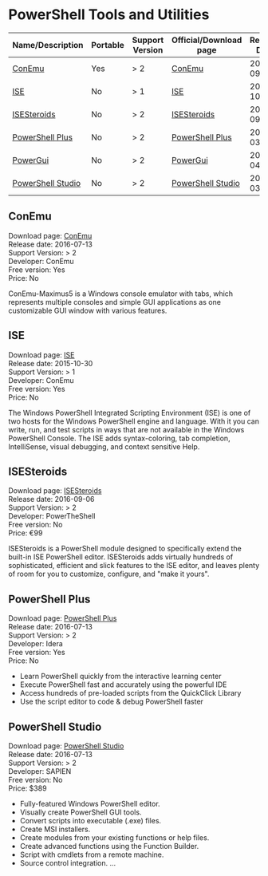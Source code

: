 # PowerShell Tools and Utilities


| Name/Description             | Portable | Support Version | Official/Download page | Release Date | Developer      | Free version | Price |
|------------------------------|----------|-----------------|------------------------|--------------|:---------------|--------------|------:|
| [ConEmu](#conemu)            | Yes      | > 2             | [ConEmu]               | 2016-09-05   |  ConEmu        | Yes          | No    |
| [ISE](#ise)                  | No       | > 1             | [ISE]                  | 2015-10-30   |  Microsoft     | Yes          | No    |
| [ISESteroids](#isesteroids)  | No       | > 2             | [ISESteroids]          | 2016-09-06   |  PowerTheShell | No           |   €99 |
| [PowerShell Plus](#plus)     | No       | > 2             | [PowerShell Plus]      | 2016-03-12   |  Idera         | Yes          | No    |
| [PowerGui](#powergui)        | No       | > 2             | [PowerGui]             | 2014-04-07   |  ConEmu        | Yes          | No    |
| [PowerShell Studio](#studio) | No       | > 2             | [PowerShell Studio]    | 2016-03-12   |  SAPIEN        | Yes          |  $389 |


## ConEmu <a id="conemu"></a>
Download page: [ConEmu]<br/>
Release date: 2016-07-13<br/>
Support Version: > 2<br/>
Developer: ConEmu<br/>
Free version: Yes<br/>
Price: No

ConEmu-Maximus5 is a Windows console emulator with tabs, which represents multiple consoles and simple GUI applications as one customizable
GUI window with various features.


## ISE <a id="ise"></a>
Download page: [ISE]<br/>
Release date: 2015-10-30<br/>
Support Version: > 1<br/>
Developer: ConEmu<br/>
Free version: Yes<br/>
Price: No

The Windows PowerShell Integrated Scripting Environment (ISE) is one of two hosts for the Windows PowerShell engine and language.
With it you can write, run, and test scripts in ways that are not available in the Windows PowerShell Console.
The ISE adds syntax-coloring, tab completion, IntelliSense, visual debugging, and context sensitive Help.


## ISESteroids <a id="isesteroids"></a>
Download page: [ISESteroids]<br/>
Release date: 2016-09-06<br/>
Support Version: > 2<br/>
Developer: PowerTheShell<br/>
Free version: No<br/>
Price: €99

ISESteroids is a PowerShell module designed to specifically extend the built-in ISE PowerShell editor.
ISESteroids adds virtually hundreds of sophisticated, efficient and slick features to the ISE editor,
and leaves plenty of room for you to customize, configure, and "make it yours".


## PowerShell Plus <a id="plus"></a>
Download page: [PowerShell Plus]<br/>
Release date: 2016-07-13<br/>
Support Version: > 2<br/>
Developer: Idera<br/>
Free version: Yes<br/>
Price: No

 - Learn PowerShell quickly from the interactive learning center
 - Execute PowerShell fast and accurately using the powerful IDE
 - Access hundreds of pre-loaded scripts from the QuickClick Library
 - Use the script editor to code & debug PowerShell faster


## PowerShell Studio <a id="powershell-studio"></a>
Download page: [PowerShell Studio]<br/>
Release date: 2016-07-13<br/>
Support Version: > 2<br/>
Developer: SAPIEN<br/>
Free version: No<br/>
Price: $389

 - Fully-featured Windows PowerShell editor.
 - Visually create PowerShell GUI tools.
 - Convert scripts into executable (.exe) files.
 - Create MSI installers.
 - Create modules from your existing functions or help files.
 - Create advanced functions using the Function Builder.
 - Script with cmdlets from a remote machine.
 - Source control integration.
...


[ConEmu]:https://conemu.github.io/
[ISE]:https://msdn.microsoft.com/en-us/powershell/scripting/getting-started/fundamental/windows-powershell-integrated-scripting-environment--ise-
[ISESteroids]:http://www.powertheshell.com/isesteroids2-2/
[PowerShell Plus]:https://www.idera.com/productssolutions/freetools/powershellplus
[PowerGui]:http://en.community.dell.com/techcenter/powergui/
[PowerShell Studio]:https://www.sapien.com/software/powershell_studio
